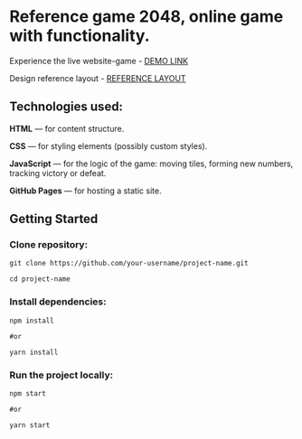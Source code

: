 # **Reference game 2048, online game with functionality.**

Experience the live website-game - [DEMO LINK](https://tank-igorevich.github.io/2048-Game-by-tank/)

Design reference layout - [REFERENCE LAYOUT](https://play2048.co/)

## **Technologies used:**

**HTML** — for content structure. 

**CSS** — for styling elements (possibly custom styles). 

**JavaScript** — for the logic of the game: moving tiles, forming new numbers, tracking victory or defeat.

**GitHub Pages** — for hosting a static site.

## **Getting Started**

### **Clone repository:**
```
git clone https://github.com/your-username/project-name.git
```
```
cd project-name
```
### **Install dependencies:**
```
npm install

#or

yarn install
```
### **Run the project locally:**
```
npm start

#or

yarn start
```




